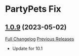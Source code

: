 # PartyPets Fix

## [1.0.9](https://github.com/cleanlock/PartyPets-Fix/tree/1.0.9) (2023-05-02)
[Full Changelog](https://github.com/cleanlock/PartyPets-Fix/compare/1.0.8...1.0.9) [Previous Releases](https://github.com/cleanlock/PartyPets-Fix/releases)

- Update for 10.1  